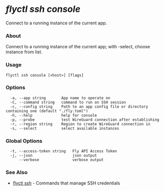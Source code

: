 # _flyctl ssh console_

Connect to a running instance of the current app.

### About

Connect to a running instance of the current app; with -select, choose instance from list.

### Usage
~~~
flyctl ssh console [<host>] [flags]
~~~

### Options

~~~
  -a, --app string       App name to operate on
  -C, --command string   command to run on SSH session
  -c, --config string    Path to an app config file or directory containing one (default "./fly.toml")
  -h, --help             help for console
  -p, --probe            test WireGuard connection after establishing
  -r, --region string    Region to create WireGuard connection in
  -s, --select           select available instances
~~~

### Global Options

~~~
  -t, --access-token string   Fly API Access Token
  -j, --json                  json output
      --verbose               verbose output
~~~

### See Also

* [flyctl ssh](/docs/flyctl/ssh/)	 - Commands that manage SSH credentials

